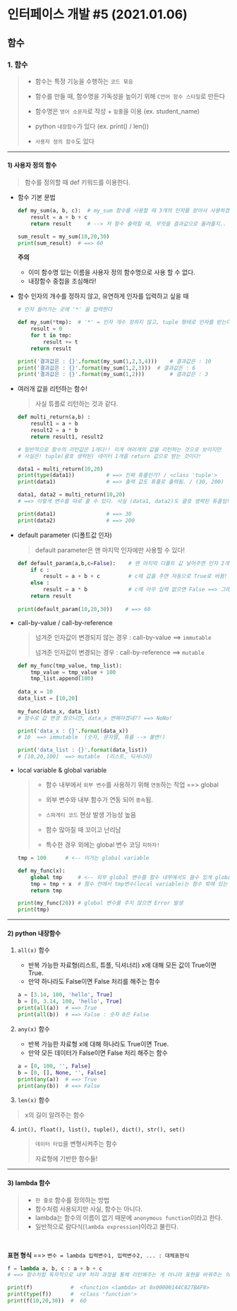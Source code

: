 # 인터페이스 개발 #5 (2021.01.06)



## 함수



### 1. 함수

> * 함수는 특정 기능을 수행하는 `코드 묶음`
>
> * 함수를 만들 때, 함수명을 가독성을 높이기 위해 `C언어 함수 스타일`로 만든다
>
> * 함수명은 `영어 소문자`로 작성 + `밑줄`을 이용 (ex. student_name)
>
> * python `내장함수`가 있다 (ex. print() / len())
>
> * `사용자 정의 함수`도 있다



---



#### 1) 사용자 정의 함수

>  함수를 정의할 때 def 키워드를 이용한다. 



* 함수 기본 문법

  ```python
  def my_sum(a, b, c):  # my_sum 함수를 사용할 때 3개의 인자를 받아서 사용하겠어!
      result = a + b + c
      return result     # --> 저 함수 출력할 때, 무엇을 결과값으로 돌려줄지..
  
  sum_result = my_sum(10,20,30)
  print(sum_result)  # ==> 60
  ```

  **주의**

  * 이미 함수명 있는 이름을 사용자 정의 함수명으로 사용 할 수 없다.
  * 내장함수 중첩을 조심해라!



* 함수 인자의 개수를 정하지 않고, 유연하게 인자를 입력하고 싶을 때

  ```python
  # 인자 들어가는 곳에 '*' 을 입력한다
  
  def my_sum(*tmp):  # '*' = 인자 개수 정하지 않고, tuple 형태로 인자를 받는다.
      result = 0
      for t in tmp:
          result += t
      return result
  
  print('결과값은 : {}'.format(my_sum(1,2,3,4)))	# 결과값은 : 10
  print('결과값은 : {}'.format(my_sum(1,2,3)))	# 결과값은 : 6
  print('결과값은 : {}'.format(my_sum(1,2)))		# 결과값은 : 3
  ```

  

* 여러개 값을 리턴하는 함수!

  > 사실 튜플로 리턴하는 것과 같다.

  ```python
  def multi_return(a,b) :
      result1 = a + b
      result2 = a * b
      return result1, result2
  
  # 일반적으로 함수의 리턴값은 1개다!! 이게 여러개의 값을 리턴하는 것으로 보이지만
  # 사실은! tuple(괄호 생략된) 데이터 1개을 return 값으로 받는 것이다!
  
  data1 = multi_return(10,20)
  print(type(data1))          # ==> 진짜 튜플인가? / <class 'tuple'>
  print(data1)                # ==> 출력 값도 튜플로 출력됨. / (30, 200)
  
  data1, data2 = multi_return(10,20) 
  # ==> 이렇게 변수를 따로 줄 수 있다. 사실 (data1, data2)도 괄호 생략된 튜플임!
  
  print(data1)                # ==> 30
  print(data2)                # ==> 200
  ```



* default parameter (디폴트값 인자)

  > default parameter은 맨 마지막 인자에만 사용할 수 있다!

  ```python
  def default_param(a,b,c=False):    # 맨 마지막 디폴트 값 넣어주면 인자 2개만 입력해도 됨.
      if c :
          result = a + b + c         # c에 값을 주면 자동으로 True로 바뀜! 숫자 0이 false!
      else :
          result = a * b             # c에 아무 입력 없으면 False ==> 그래서 이 값 출력
      return result
      
  print(default_param(10,20,30))	# ==> 60
  ```

  

* call-by-value / call-by-reference

  > 넘겨준 인자값이 변경되지 않는 경우 : call-by-value ==> `immutable `
  >
  > 넘겨준 인자값이 변경되는 경우 : call-by-reference ==> `mutable`

  ```python
  def my_func(tmp_value, tmp_list):
      tmp_value = tmp_value + 100
      tmp_list.append(100)
      
  data_x = 10
  data_list = [10,20]
      
  my_func(data_x, data_list) 
  # 함수로 값 변경 줬으니깐, data_x 변해야겠네?? ==> NoNo!
  
  print('data_x : {}'.format(data_x))       
  # 10  ==> immutable  (숫자, 문자열, 튜플 --> 불변!)
  
  print('data_list : {}'.format(data_list)) 
  # [10,20,100]  ==> mutable  (리스트, 딕셔너리)
  ```

  

* local variable & global variable

  > - 함수 내부에서 `외부 변수`를 사용하기 위해 `연동`하는 작업 ==> global
  >
  > - 외부 변수와 내부 함수가 연동 되어 `종속`됨.
  > - `스파게티 코드` 현상 발생 가능성 높음
  > - 함수 많아질 때 꼬이고 난리남
  > - 특수한 경우 외에는 global 변수 코딩 `피하자!`

  ```python
  tmp = 100      # <-- 이거는 global variable
  
  def my_func(x):
      global tmp     # <-- 외부 global 변수를 함수 내부에서도 쓸수 있게 global 적용 시킬게
      tmp = tmp + x  # 함수 안에서 tmp변수(local variable)는 함수 밖에 있는 tmp변수와 다르다.
      return tmp
  
  print(my_func(20)) # global 변수를 주지 않으면 Error 발생
  print(tmp)
  ```




---



#### 2) python 내장함수



 1. `all(x)` 함수

    * 반복 가능한 자료형(리스트, 튜플, 딕셔너리) x에 대해 모든 값이 True이면 True.
    * 만약 하나라도 False이면 False 처리를 해주는 함수

    ```python
    a = [3.14, 100, 'hello', True]
    b = [0, 3.14, 100, 'hello', True]
    print(all(a))  # ==> True
    print(all(b))  # ==> False : 숫자 0은 False
    ```



2. `any(x)` 함수

   * 반복 가능한 자료형 x에 대해 하나라도 True이면 True.
   * 만약 모든 데이터가 False이면 False 처리 해주는 함수

   ```python
   a = [0, 100, '', False]
   b = [0, [], None, '', False]
   print(any(a))  # ==> True
   print(any(b))  # ==> False
   ```

   

3.  `len(x)` 함수

   > x의 길이 알려주는 함수



4. `int(), float(), list(), tuple(), dict(), str(), set()`

   > `데이터 타입`을 변형시켜주는 함수
   >
   > 자료형에 기반한 함수들!
   
   

---



#### 3) lambda 함수

> * `한 줄로` 함수를 정의하는 방법
> * 함수처럼 사용되지만 사실, 함수는 아니다.
> * lambda는 함수의 이름이 없기 때문에 `anonymous function`이라고 한다.
> * 일반적으로 람다식(`lambda expression`)이라고 불린다.

​	

**표현 형식** ==>  `변수 = lambda 입력변수1, 입력변수2, ... : 대체표현식`

```python
f = lambda a, b, c : a + b + c
# ==> 함수처럼 독자적으로 내부 처리 과정을 통해 리턴해주는 게 아니라 표현을 바꿔주는 의미다.

print(f)			#  <function <lambda> at 0x00000144C827BAF8>
print(type(f))		#  <class 'function'>
print(f(10,20,30))	#  60
```